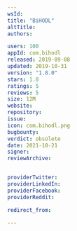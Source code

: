 ```yaml
---
wsId: 
title: "BiHODL"
altTitle: 
authors:

users: 100
appId: com.bihodl
released: 2019-09-08
updated: 2019-10-31
version: "1.8.0"
stars: 1.0
ratings: 5
reviews: 5
size: 12M
website: 
repository: 
issue: 
icon: com.bihodl.png
bugbounty: 
verdict: obsolete
date: 2021-10-21
signer: 
reviewArchive:


providerTwitter: 
providerLinkedIn: 
providerFacebook: 
providerReddit: 

redirect_from:

---
```



